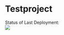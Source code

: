# Testproject

Status of Last Deployment:<br>
<img src="https://github.com/Kelljinn/github-actions-part-1-basics/workflows/My-GitHub-Action-Basics/badge-svg&branch=main"><br>

